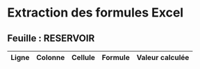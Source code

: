 # Extraction des formules Excel

## Feuille : RESERVOIR

| Ligne | Colonne | Cellule | Formule | Valeur calculée |
|-------|---------|---------|---------|-----------------|
